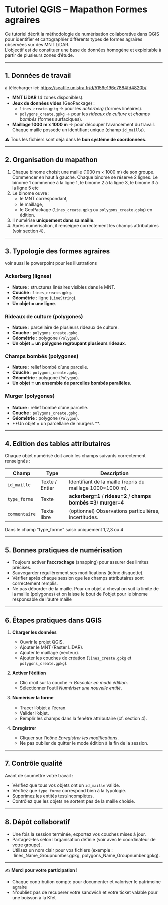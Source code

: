 # Tutoriel QGIS – Mapathon Formes agraires

Ce tutoriel décrit la méthodologie de numérisation collaborative dans QGIS pour identifier et cartographier différents types de formes agraires observées sur des MNT LiDAR.  
L’objectif est de constituer une base de données homogène et exploitable à partir de plusieurs zones d’étude.

---

## 1. Données de travail

à télécharger ici: https://seafile.unistra.fr/d/5156e196c7884fd4820b/

- **MNT LiDAR** (4 zones disponibles).
- **Jeux de données vides** (GeoPackage) :
  - `lines_create.gpkg` → pour les *ackerberg* (formes linéaires).
  - `polygons_create.gpkg` → pour les *rideaux de culture* et *champs bombés* (formes surfaciques).
- **Maillage 1000 m x 1000 m** → pour découper l’avancement du travail.  
  Chaque maille possède un identifiant unique (champ `id_maille`).

⚠️ Tous les fichiers sont déjà dans le **bon système de coordonnées**.

---

## 2. Organisation du mapathon

1. Chaque binome choisit une maille (1000 m × 1000 m) de son groupe. Commencer en haut à gauche. Chaque binome se réserve 2 lignes. Le binome 1 commence à la ligne 1, le binome 2 à la ligne 3, le binome 3 à la ligne 5 etc
2. Le binome ouvre :
   - le MNT correspondant,
   - le maillage,
   - le GeoPackage (`lines_create.gpkg` ou `polygons_create.gpkg`) en édition.
3. Il numérise **uniquement dans sa maille**.
4. Après numérisation, il renseigne correctement les champs attributaires (voir section 4).

---

## 3. Typologie des formes agraires

voir aussi le powerpoint pour les illustrations

### Ackerberg (lignes)
- **Nature** : structures linéaires visibles dans le MNT.  
- **Couche** : `lines_create.gpkg`.  
- **Géométrie** : ligne (`LineString`).  
- **Un objet = une ligne**.

### Rideaux de culture (polygones)
- **Nature** : parcellaire de plusieurs rideaux de culture.  
- **Couche** : `polygons_create.gpkg`.  
- **Géométrie** : polygone (`Polygon`).  
- **Un objet = un polygone regroupant plusieurs rideaux**.

### Champs bombés (polygones)
- **Nature** : relief bombé d’une parcelle.  
- **Couche** : `polygons_create.gpkg`.  
- **Géométrie** : polygone (`Polygon`).  
- **Un objet = un ensemble de parcelles bombés parallèles**.

### Murger (polygones)
- **Nature** : relief bombé d’une parcelle.  
- **Couche** : `polygons_create.gpkg`.  
- **Géométrie** : polygone (`Polygon`).  
- **Un objet = un parcellaire de murgers **.



---

## 4. Edition des tables attributaires

Chaque objet numérisé doit avoir les champs suivants correctement renseignés :

| Champ        | Type     | Description |
|--------------|----------|-------------|
| `id_maille`  | Texte / Entier | Identifiant de la maille (repris du maillage 1000×1000 m). |
| `type_forme` | Texte    | **ackerberg=1** / **rideau=2** / **champs bombés =3**/ **murger=4** |
| `commentaire`| Texte libre | (optionnel) Observations particulières, incertitudes. |

Dans le champ "type_forme" saisir uniquement 1,2,3 ou 4

---

## 5. Bonnes pratiques de numérisation

- Toujours activer **l’accrochage** (snapping) pour assurer des limites précises.  
- Sauvegarder régulièrement ses modifications (icône disquette).  
- Vérifier après chaque session que les champs attributaires sont correctement remplis.
- Ne pas déborder de la maille. Pour un objet à cheval on suit la limite de la maille (polygones) et on laisse le bout de l'objet pour le binome responsable de l'autre maille

---

## 6. Étapes pratiques dans QGIS

1. **Charger les données**
   - Ouvrir le projet QGIS.
   - Ajouter le MNT (Raster LiDAR).
   - Ajouter le maillage (vecteur).
   - Ajouter les couches de création (`lines_create.gpkg` et `polygons_create.gpkg`).

2. **Activer l’édition**
   - Clic droit sur la couche → *Basculer en mode édition*.
   - Sélectionner l’outil *Numériser une nouvelle entité*.

3. **Numériser la forme**
   - Tracer l’objet à l’écran.
   - Valider l’objet.
   - Remplir les champs dans la fenêtre attributaire (cf. section 4).

4. **Enregistrer**
   - Cliquer sur l’icône *Enregistrer les modifications*.
   - Ne pas oublier de quitter le mode édition à la fin de la session.

---

## 7. Contrôle qualité

Avant de soumettre votre travail :
- Vérifiez que tous vos objets ont un `id_maille` valide.  
- Vérifiez que `type_forme` correspond bien à la typologie.  
- Supprimez les entités test/incomplètes.  
- Contrôlez que les objets ne sortent pas de la maille choisie.

---

## 8. Dépôt collaboratif

- Une fois la session terminée, exportez vos couches mises à jour.  
- Partagez-les selon l’organisation définie (voir avec le coordinateur de votre groupe).  
- Utilisez un nom clair pour vos fichiers (exemple : `lines_Name_Groupnumber.gpkg, polygons_Name_Groupnumber.gpkg).

---

✍️ **Merci pour votre participation !**  
- Chaque contribution compte pour documenter et valoriser le patrimoine agraire 
- N'oubliez pas de recuperer votre sandwich et votre ticket valable pour une boisson à la Kfet

